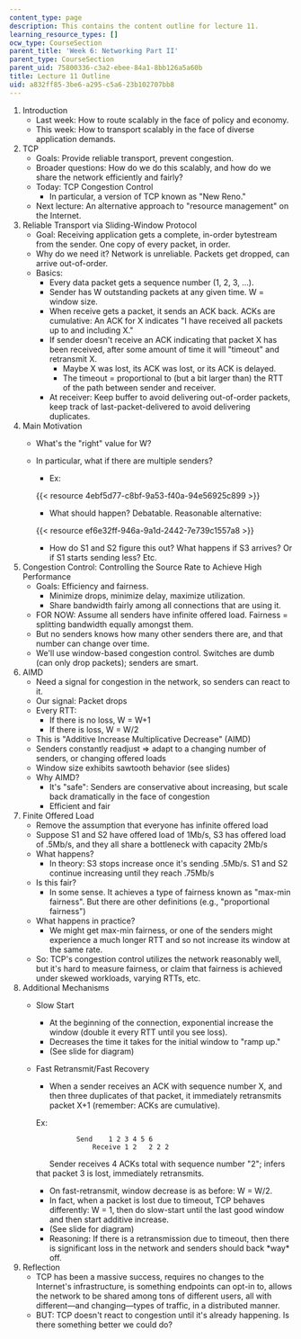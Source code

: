 ```yaml
---
content_type: page
description: This contains the content outline for lecture 11.
learning_resource_types: []
ocw_type: CourseSection
parent_title: 'Week 6: Networking Part II'
parent_type: CourseSection
parent_uid: 75800336-c3a2-ebee-84a1-8bb126a5a60b
title: Lecture 11 Outline
uid: a832ff85-3be6-a295-c5a6-23b102707bb8
---
```


1.  Introduction
    *   Last week: How to route scalably in the face of policy and economy.
    *   This week: How to transport scalably in the face of diverse application demands.
2.  TCP
    *   Goals: Provide reliable transport, prevent congestion.
    *   Broader questions: How do we do this scalably, and how do we share the network efficiently and fairly?
    *   Today: TCP Congestion Control
        *   In particular, a version of TCP known as "New Reno."
    *   Next lecture: An alternative approach to "resource management" on the Internet.
3.  Reliable Transport via Sliding-Window Protocol
    *   Goal: Receiving application gets a complete, in-order bytestream from the sender. One copy of every packet, in order.
    *   Why do we need it? Network is unreliable. Packets get dropped, can arrive out-of-order.
    *   Basics:
        *   Every data packet gets a sequence number (1, 2, 3, ...).
        *   Sender has W outstanding packets at any given time. W = window size.
        *   When receive gets a packet, it sends an ACK back. ACKs are cumulative: An ACK for X indicates "I have received all packets up to and including X."
        *   If sender doesn't receive an ACK indicating that packet X has been received, after some amount of time it will "timeout" and retransmit X.
            *   Maybe X was lost, its ACK was lost, or its ACK is delayed.
            *   The timeout = proportional to (but a bit larger than) the RTT of the path between sender and receiver.
        *   At receiver: Keep buffer to avoid delivering out-of-order packets, keep track of last-packet-delivered to avoid delivering duplicates.
4.  Main Motivation
    *   What's the "right" value for W?
    *   In particular, what if there are multiple senders?
        *   Ex:
        
        {{< resource 4ebf5d77-c8bf-9a53-f40a-94e56925c899 >}}
        
        *   What should happen? Debatable. Reasonable alternative:
        
        {{< resource ef6e32ff-946a-9a1d-2442-7e739c1557a8 >}}
        
        *   How do S1 and S2 figure this out? What happens if S3 arrives? Or if S1 starts sending less? Etc.
5.  Congestion Control: Controlling the Source Rate to Achieve High Performance
    *   Goals: Efficiency and fairness.
        *   Minimize drops, minimize delay, maximize utilization.
        *   Share bandwidth fairly among all connections that are using it.
    *   FOR NOW: Assume all senders have infinite offered load. Fairness = splitting bandwidth equally amongst them.
    *   But no senders knows how many other senders there are, and that number can change over time.
    *   We'll use window-based congestion control. Switches are dumb (can only drop packets); senders are smart.
6.  AIMD
    *   Need a signal for congestion in the network, so senders can react to it.
    *   Our signal: Packet drops
    *   Every RTT:
        *   If there is no loss, W = W+1
        *   If there is loss, W = W/2
    *   This is "Additive Increase Multiplicative Decrease" (AIMD)
    *   Senders constantly readjust => adapt to a changing number of senders, or changing offered loads
    *   Window size exhibits sawtooth behavior (see slides)
    *   Why AIMD?
        *   It's "safe": Senders are conservative about increasing, but scale back dramatically in the face of congestion
        *   Efficient and fair
7.  Finite Offered Load
    *   Remove the assumption that everyone has infinite offered load
    *   Suppose S1 and S2 have offered load of 1Mb/s, S3 has offered load of .5Mb/s, and they all share a bottleneck with capacity 2Mb/s
    *   What happens?
        *   In theory: S3 stops increase once it's sending .5Mb/s. S1 and S2 continue increasing until they reach .75Mb/s
    *   Is this fair?
        *   In some sense. It achieves a type of fairness known as "max-min fairness". But there are other definitions (e.g., "proportional fairness")
    *   What happens in practice?
        *   We might get max-min fairness, or one of the senders might experience a much longer RTT and so not increase its window at the same rate.
    *   So: TCP's congestion control utilizes the network reasonably well, but it's hard to measure fairness, or claim that fairness is achieved under skewed workloads, varying RTTs, etc.
8.  Additional Mechanisms
    *   Slow Start
        *   At the beginning of the connection, exponential increase the window (double it every RTT until you see loss).
        *   Decreases the time it takes for the initial window to "ramp up."
        *   (See slide for diagram)
    *   Fast Retransmit/Fast Recovery
        *   When a sender receives an ACK with sequence number X, and then three duplicates of that packet, it immediately retransmits packet X+1 (remember: ACKs are cumulative).
        
        Ex:
        
        	          Send    1 2 3 4 5 6  
                          Receive 1 2   2 2 2
        
          
              Sender receives 4 ACKs total with sequence number "2"; infers that packet 3 is lost, immediately retransmits.
        
        *   On fast-retransmit, window decrease is as before: W = W/2.
        *   In fact, when a packet is lost due to timeout, TCP behaves differently: W = 1, then do slow-start until the last good window and then start additive increase.
        *   (See slide for diagram)
        *   Reasoning: If there is a retransmission due to timeout, then there is significant loss in the network and senders should back \*way\* off.
9.  Reflection
    *   TCP has been a massive success, requires no changes to the Internet's infrastructure, is something endpoints can opt-in to, allows the network to be shared among tons of different users, all with different—and changing—types of traffic, in a distributed manner.
    *   BUT: TCP doesn't react to congestion until it's already happening. Is there something better we could do?